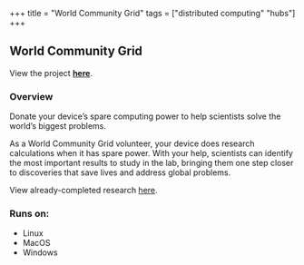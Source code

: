 +++
title = "World Community Grid"
tags = ["distributed computing" "hubs"]
+++

## World Community Grid

View the project [**here**](https://www.worldcommunitygrid.org/).

### Overview

Donate your device’s spare computing power to help scientists solve the world’s biggest problems.

As a World Community Grid volunteer, your device does research calculations when it has spare power. With your help, scientists can identify the most important results to study in the lab, bringing them one step closer to discoveries that save lives and address global problems.

View already-completed research [here](https://www.worldcommunitygrid.org/research/projects.s?proj=comp).

### Runs on:
- Linux
- MacOS
- Windows
